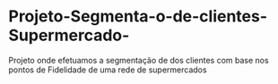 # Projeto-Segmenta-o-de-clientes-Supermercado-
Projeto onde efetuamos a segmentação de dos clientes com base nos pontos de Fidelidade de uma rede de supermercados
